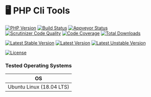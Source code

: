 # 🖥️ PHP Cli Tools

[![PHP Version](https://img.shields.io/packagist/php-v/alecrabbit/php-cli-tools.svg)](https://php.net/)
[![Build Status](https://travis-ci.com/alecrabbit/php-cli-tools.svg?branch=master)](https://travis-ci.com/alecrabbit/php-cli-tools)
[![Appveyor Status](https://img.shields.io/appveyor/ci/alecrabbit/php-cli-tools.svg?label=Windows)](https://ci.appveyor.com/project/alecrabbit/php-cli-tools/branch/master)
[![Scrutinizer Code Quality](https://scrutinizer-ci.com/g/alecrabbit/php-cli-tools/badges/quality-score.png?b=master)](https://scrutinizer-ci.com/g/alecrabbit/php-cli-tools/?branch=master)
[![Code Coverage](https://scrutinizer-ci.com/g/alecrabbit/php-cli-tools/badges/coverage.png?b=master)](https://scrutinizer-ci.com/g/alecrabbit/php-cli-tools/?branch=master)
[![Total Downloads](https://poser.pugx.org/alecrabbit/php-cli-tools/downloads)](https://packagist.org/packages/alecrabbit/php-cli-tools)

[![Latest Stable Version](https://poser.pugx.org/alecrabbit/php-cli-tools/v/stable)](https://packagist.org/packages/alecrabbit/php-cli-tools)
[![Latest Version](https://img.shields.io/packagist/v/alecrabbit/php-cli-tools.svg)](https://packagist.org/packages/alecrabbit/php-cli-tools)
[![Latest Unstable Version](https://poser.pugx.org/alecrabbit/php-cli-tools/v/unstable)](https://packagist.org/packages/alecrabbit/php-cli-tools)

[![License](https://poser.pugx.org/alecrabbit/php-cli-tools/license)](https://packagist.org/packages/alecrabbit/php-cli-tools)
<!--[![Average time to resolve an issue](http://isitmaintained.com/badge/resolution/alecrabbit/php-cli-tools.svg)](http://isitmaintained.com/project/alecrabbit/php-cli-tools "Average time to resolve an issue")-->
<!--[![Percentage of issues still open](http://isitmaintained.com/badge/open/alecrabbit/php-cli-tools.svg)](http://isitmaintained.com/project/alecrabbit/php-cli-tools "Percentage of issues still open")-->

### Tested Operating Systems

OS                                  |
----------------------------------- |
Ubuntu Linux (18.04 LTS)            |
